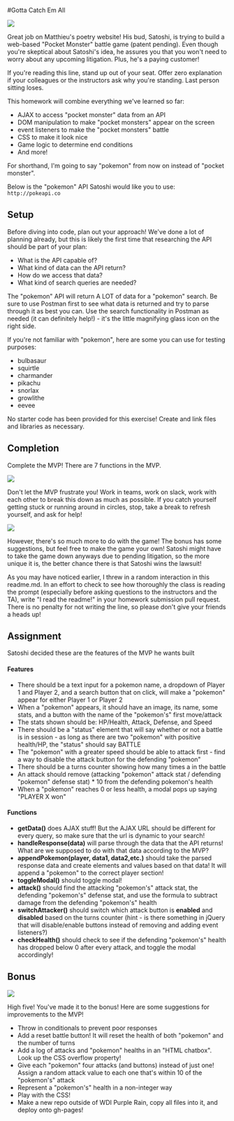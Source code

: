 #Gotta Catch Em All

![](https://media.giphy.com/media/6vEi7p81nYYcU/giphy.gif)

Great job on Matthieu's poetry website! His bud, Satoshi, is trying to build a web-based "Pocket Monster" battle game (patent pending). Even though you're skeptical about Satoshi's idea, he assures you that you won't need to worry about any upcoming litigation. Plus, he's a paying customer!

If you're reading this line, stand up out of your seat. Offer zero explanation if your colleagues or the instructors ask why you're standing. Last person sitting loses.

This homework will combine everything we've learned so far:  
* AJAX to access "pocket monster" data from an API
* DOM manipulation to make "pocket monsters" appear on the screen
* event listeners to make the "pocket monsters" battle
* CSS to make it look nice
* Game logic to determine end conditions
* And more!

For shorthand, I'm going to say "pokemon" from now on instead of "pocket monster".

Below is the "pokemon" API Satoshi would like you to use:  
`http://pokeapi.co`

## Setup

Before diving into code, plan out your approach! We've done a lot of planning already, but this is likely the first time that researching the API should be part of your plan:  
* What is the API capable of? 
* What kind of data can the API return? 
* How do we access that data? 
* What kind of search queries are needed?

The "pokemon" API will return A LOT of data for a "pokemon" search. Be sure to use Postman first to see what data is returned and try to parse through it as best you can. Use the search functionality in Postman as needed (it can definitely help!) - it's the little magnifying glass icon on the right side.

If you're not familiar with "pokemon", here are some you can use for testing purposes:
* bulbasaur
* squirtle
* charmander
* pikachu
* snorlax
* growlithe
* eevee

No starter code has been provided for this exercise! Create and link files and libraries as necessary.

## Completion

Complete the MVP! There are 7 functions in the MVP.

![](https://media.giphy.com/media/eXUlPn1gmZavu/giphy.gif)

Don't let the MVP frustrate you! Work in teams, work on slack, work with each other to break this down as much as possible. If you catch yourself getting stuck or running around in circles, stop, take a break to refresh yourself, and ask for help!

![](https://media.giphy.com/media/yhfTY8JL1wIAE/giphy.gif)

However, there's so much more to do with the game! The bonus has some suggestions, but feel free to make the game your own! Satoshi might have to take the game down anyways due to pending litigation, so the more unique it is, the better chance there is that Satoshi wins the lawsuit!

As you may have noticed earlier, I threw in a random interaction in this readme.md. In an effort to check to see how thoroughly the class is reading the prompt (especially before asking questions to the instructors and the TA), write "I read the readme!" in your homework submission pull request. There is no penalty for not writing the line, so please don't give your friends a heads up!

## Assignment

Satoshi decided these are the features of the MVP he wants built

#### Features

* There should be a text input for a pokemon name, a dropdown of Player 1 and Player 2, and a search button that on click, will make a "pokemon" appear for either Player 1 or Player 2
* When a "pokemon" appears, it should have an image, its name, some stats, and a button with the name of the "pokemon's" first move/attack
* The stats shown should be: HP/Health, Attack, Defense, and Speed
* There should be a "status" element that will say whether or not a battle is in session - as long as there are two "pokemon" with positive health/HP, the "status" should say BATTLE 
* The "pokemon" with a greater speed should be able to attack first - find a way to disable the attack button for the defending "pokemon"
* There should be a turns counter showing how many times a  in the battle
* An attack should remove (attacking "pokemon" attack stat / defending "pokemon" defense stat) * 10 from the defending pokemon's health
* When a "pokemon" reaches 0 or less health, a modal pops up saying "PLAYER X won"

#### Functions

* **getData()** does AJAX stuff! But the AJAX URL should be different for every query, so make sure that the url is dynamic to your search!
* **handleResponse(data)** will parse through the data that the API returns! What are we supposed to do with that data according to the MVP?
* **appendPokemon(player, data1, data2,etc.)** should take the parsed response data and create elements and values based on that data! It will append a "pokemon" to the correct player section!
* **toggleModal()** should toggle modal!
* **attack()** should find the attacking "pokemon's" attack stat, the defending "pokemon's" defense stat, and use the formula to subtract damage from the defending "pokemon's" health
* **switchAttacker()** should switch which attack button is **enabled** and **disabled** based on the turns counter (hint - is there something in jQuery that will disable/enable buttons instead of removing and adding event listeners?)
* **checkHealth()** should check to see if the defending "pokemon's" health has dropped below 0 after every attack, and toggle the modal accordingly!

## Bonus

![](https://media.giphy.com/media/3oEduV4SOS9mmmIOkw/giphy.gif)

High five! You've made it to the bonus! Here are some suggestions for improvements to the MVP!

* Throw in conditionals to prevent poor responses 
* Add a reset battle button! It will reset the health of both "pokemon" and the number of turns
* Add a log of attacks and "pokemon" healths in an "HTML chatbox". Look up the CSS overflow property!
* Give each "pokemon" four attacks (and buttons) instead of just one! Assign a random attack value to each one that's within 10 of the "pokemon's" attack
* Represent a "pokemon's" health in a non-integer way
* Play with the CSS!
* Make a new repo outside of WDI Purple Rain, copy all files into it, and deploy onto gh-pages!